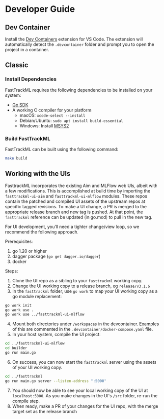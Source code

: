 # Developer Guide

## Dev Container

Install the [Dev
Containers](https://marketplace.visualstudio.com/items?itemName=ms-vscode-remote.remote-containers)
extension for VS Code. The extension will automatically detect the
`.devcontainer` folder and prompt you to open the project in a
container.

## Classic

### Install Dependencies

FastTrackML requires the following dependencies to be installed on your system:

- [Go SDK](https://go.dev/dl/)
- A working C compiler for your platform
  - macOS: `xcode-select --install`
  - Debian/Ubuntu: `sudo apt install build-essential`
  - Windows: Install [MSYS2](https://www.msys2.org)

### Build FastTrackML

FastTrackML can be built using the following command:

```bash
make build
```

## Working with the UIs

FasttrackML incorporates the existing Aim and MLFlow web UIs, albeit
with a few modifications. This is accomplished at build time by
importing the `fasttrackml-ui-aim` and `fasttrackml-ui-mlflow`
modules. These repos contain the patched and compiled UI assets of the
upstream repos at specific tagged revisions. To make a UI change, a PR
is merged to the appropriate release branch and new tag is pushed. At
that point, the `fasttrackml` reference can be updated (in go.mod) to
pull in the new tag.

For UI development, you'll need a tighter change/view loop,
so we recommend the following approach.

Prerequisites:
1. go 1.20 or higher
2. dagger package (`go get dagger.io/dagger`)
3. docker

Steps:
1. Clone the UI repo as a sibling to your `fasttrackml` working copy.
2. Change the UI working copy to a release branch, eg `release/v3.1.6`
3. In the `fasttrackml` folder, use `go work` to map your UI working copy
as a go module replacement:
```bash
go work init
go work use .
go work use ../fasttrackml-ui-mlflow
```
4. Mount both directories under `/workspaces` in the devcontainer. Examples
of this are commented in the `.devcontainer/docker-compose.yaml` file.
5. In your host system, compile the UI project:
```bash
cd ../fasttrackml-ui-mlflow
cd builder
go run main.go
```
6. On success, you can now start the `fasttrackml` server using the assets of 
your UI working copy.
```bash
cd ../fasttrackml
go run main.go server --listen-address ":5000"
```
7. You should now be able to see your local working copy of the UI at
`localhost:5000`. As you make changes in the UI's `/src` folder,
re-run the compile step.
8. When ready, make a PR of your changes for the UI repo, with the
merge target set as the release branch
